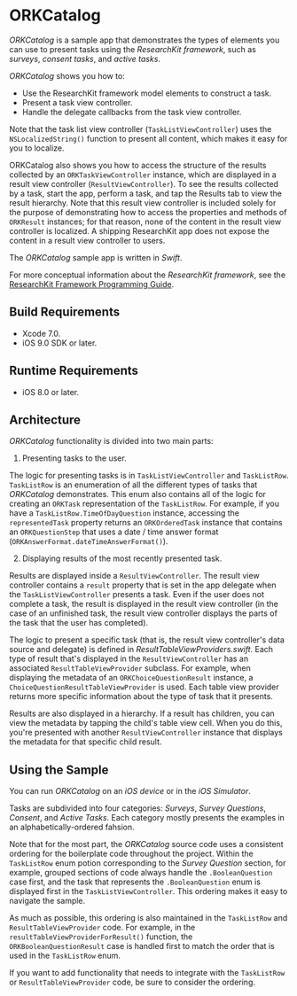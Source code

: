 # ORKCatalog

*ORKCatalog* is a sample app that demonstrates the types of elements you can use to
present tasks using the *ResearchKit framework*, such as *surveys*, *consent tasks*, and *active tasks*.

*ORKCatalog* shows you how to:

+ Use the ResearchKit framework model elements to construct a task.
+ Present a task view controller.
+ Handle the delegate callbacks from the task view controller. 

Note that the task list view controller (`TaskListViewController`) uses the
`NSLocalizedString()` function to present all content, which makes it easy for
you to localize.

ORKCatalog also shows you how to access the structure of the results collected by 
an `ORKTaskViewController` instance, which are displayed in a result view controller
(`ResultViewController`). To see the results collected by a task, start the app,
perform a task, and tap the Results tab to view the result hierarchy. Note that
this result view controller is included solely for the purpose of demonstrating
how to access the properties and methods of `ORKResult` instances; for that reason,
none of the content in the result view controller is localized. A shipping ResearchKit
app does not expose the content in a result view controller to users.

The *ORKCatalog* sample app is written in *Swift*.

For more conceptual information about the *ResearchKit framework*, see the
[ResearchKit Framework Programming Guide](http://researchkit.github.io/docs/docs/Overview/GuideOverview.html).


## Build Requirements

+ Xcode 7.0.
+ iOS 9.0 SDK or later.


## Runtime Requirements

+ iOS 8.0 or later.


## Architecture

*ORKCatalog* functionality is divided into two main parts:

1) Presenting tasks to the user.

The logic for presenting tasks is in `TaskListViewController` and `TaskListRow`.
`TaskListRow` is an enumeration of all the different types of tasks that *ORKCatalog*
demonstrates. This enum also contains all of the logic for creating an `ORKTask` 
representation of the `TaskListRow`. For example, if you have a `TaskListRow.TimeOfDayQuestion`
instance, accessing the `representedTask` property returns an `ORKOrderedTask`
instance that contains an `ORKQuestionStep` that uses a date / time answer format
(`ORKAnswerFormat.dateTimeAnswerFormat()`).

2) Displaying results of the most recently presented task.

Results are displayed inside a `ResultViewController`. The result view controller
contains a `result` property that is set in the app delegate when the `TaskListViewController`
presents a task. Even if the user does not complete a task, the result is displayed
in the result view controller (in the case of an unfinished task, the result view
controller displays the parts of the task that the user has completed).

The logic to present a specific task (that is, the result view controller's data
source and delegate) is defined in *ResultTableViewProviders.swift*. Each type of
result that's displayed in the `ResultViewController` has an associated `ResultTableViewProvider`
subclass. For example, when displaying the metadata of an `ORKChoiceQuestionResult`
instance, a `ChoiceQuestionResultTableViewProvider` is used. Each table view provider
returns more specific information about the type of task that it presents.

Results are also displayed in a hierarchy. If a result has children, you can view
the metadata by tapping the child's table view cell. When you do this, you're
presented with another `ResultViewController` instance that displays the metadata
for that specific child result.


## Using the Sample

You can run *ORKCatalog* on an *iOS device* or in the *iOS Simulator*.

Tasks are subdivided into four categories: *Surveys*, *Survey Questions*, *Consent*,
and *Active Tasks*. Each category mostly presents the examples in an alphabetically-ordered
fahsion.

Note that for the most part, the *ORKCatalog* source code uses a consistent ordering
for the boilerplate code throughout the project. Within the `TaskListRow` enum potion
corresponding to the *Survey Question* section, for example, grouped sections of code always
handle the `.BooleanQuestion` case first, and the task that represents the `.BooleanQuestion`
enum is displayed first in the `TaskListViewController`. This ordering makes it easy to navigate
the sample. 

As much as possible, this ordering is also maintained in the `TaskListRow` and
`ResultTableViewProvider` code. For example, in the `resultTableViewProviderForResult()`
function, the `ORKBooleanQuestionResult` case is handled first to match the order
that is used in the `TaskListRow` enum.
 
If you want to add functionality that needs to integrate with the `TaskListRow`
or `ResultTableViewProvider` code, be sure to consider the ordering.
